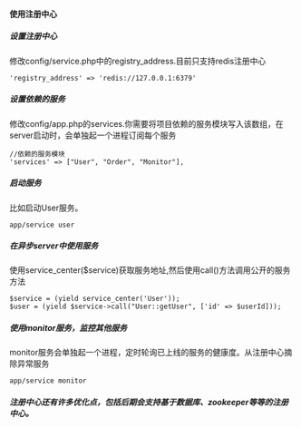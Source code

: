 #### 使用注册中心

##### 设置注册中心
修改config/service.php中的registry_address.目前只支持redis注册中心 

    'registry_address' => 'redis://127.0.0.1:6379'

##### 设置依赖的服务
修改config/app.php的services.你需要将项目依赖的服务模块写入该数组，在server启动时，会单独起一个进程订阅每个服务

    //依赖的服务模块 
    'services' => ["User", "Order", "Monitor"],

##### 启动服务
比如启动User服务。

    app/service user

##### 在异步server中使用服务
使用service_center($service)获取服务地址,然后使用call()方法调用公开的服务方法

    $service = (yield service_center('User'));
    $user = (yield $service->call("User::getUser", ['id' => $userId]));

##### 使用monitor服务，监控其他服务
monitor服务会单独起一个进程，定时轮询已上线的服务的健康度。从注册中心摘除异常服务

    app/service monitor

##### 注册中心还有许多优化点，包括后期会支持基于数据库、zookeeper等等的注册中心。